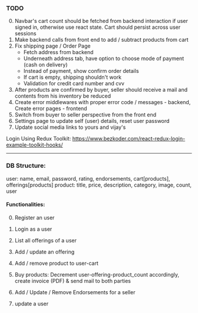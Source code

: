 ### TODO

0. Navbar's cart count should be fetched from backend interaction if user signed in, otherwise use react state. Cart should persist across user sessions
1. Make backend calls from front end to add / subtract products from cart
2. Fix shipping page / Order Page
    - Fetch address from backend
    - Underneath address tab, have option to choose mode of payment (cash on delivery)
    - Instead of payment, show confirm order details
    - If cart is empty, shipping shouldn't work
    - Validation for credit card number and cvv
3. After products are confirmed by buyer, seller should receive a mail and contents from his inventory be reduced
4. Create error middlewares with proper error code / messages - backend, Create error pages - frontend
5. Switch from buyer to seller perspective from the front end
6. Settings page to update self (user) details, reset user password
7. Update social media links to yours and vijay's

Login Using Redux Toolkit: https://www.bezkoder.com/react-redux-login-example-toolkit-hooks/

***

### DB Structure:

user: name, email, password, rating, endorsements, cart[products], offerings[products]
product: title, price, description, category, image, count, user

#### Functionalities:

0. Register an user
1. Login as a user
3. List all offerings of a user
4. Add / update an offering
5. Add / remove product to user-cart

3. Buy products: Decrement user-offering-product_count accordingly, create invoice (PDF) & send mail to both parties
4. Add / Update / Remove Endorsements for a seller
5. update a user